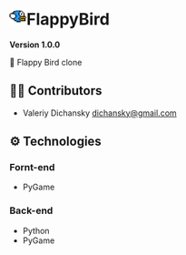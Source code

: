 # <img alt="flappyBirdIcon" width="30px" src="https://raw.githubusercontent.com/DuckoMan/FlappyBird/main/assets/icon.png" />FlappyBird

**Version 1.0.0**

📃 Flappy Bird clone

## 👨‍💻 Contributors

- Valeriy Dichansky <dichansky@gmail.com>

## ⚙ Technologies
### Fornt-end
   - PyGame
### Back-end
   - Python
   - PyGame
